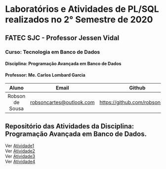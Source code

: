 # Laboratórios e Atividades de PL/SQL realizados no 2° Semestre de 2020
## FATEC SJC - Professor Jessen Vidal
### Curso: Tecnologia em Banco de Dados
#### **Disciplina:** Programação Avançada em Banco de Dados
#### **Professor:** Me. Carlos Lombard Garcia

|             **Aluno**    	     |             **Email**           |                **Github**            	 |
|:------------------------------:|:-------------------------------:|:---------------------------------------:|
| Robson de Sousa 	             |  robsoncartes@outlook.com       |  https://github.com/robsoncartes  	     |

## Repositório das Atividades da Disciplina: Programação Avançada em Banco de Dados.

Ver [Atividade1](atividade1-lab1)\
Ver [Atividade2](atividade2-lab2)\
Ver [Atividade3](atividade3-lab3)\
Ver [Atividade4](atividade4-lab4)
